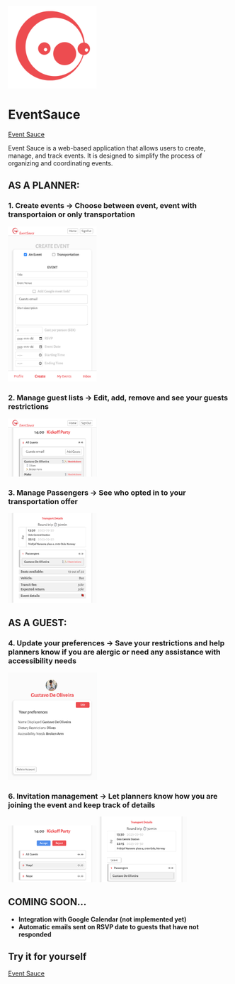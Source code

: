 <img src="app/assets/Logo1.png" alt="Logo" width="200">

# EventSauce
[Event Sauce](https://event-sauce.vercel.app)

Event Sauce is a web-based application that allows users to create, manage, and track events. It is designed to simplify the process of organizing and coordinating events.


## AS A PLANNER:

### 1. **Create events** -> Choose between event, event with transportaion or only transportation
<img src="app/assets/create-form.png" width="200px">

### 2. **Manage guest lists** -> Edit, add, remove and see your guests restrictions
<img src="app/assets/guests.png" width="200px">

### 3. **Manage Passengers** -> See who opted in to your transportation offer
<img src="app/assets/passengers.png" width="200px">

## AS A GUEST:

### 4. **Update your preferences** -> Save your restrictions and help planners know if you are alergic or need any assistance with accessibility needs
<img src="app/assets/user-profile.png" width="200px">

### 6. **Invitation management** -> Let planners know how you are joining the event and keep track of details
<img src="app/assets/answer.png " width="200px">
<img src="app/assets/join-ride.png" width="200px">

## COMING SOON...

- **Integration with Google Calendar (not implemented yet)**
- **Automatic emails sent on RSVP date to guests that have not responded**

## Try it for yourself

[Event Sauce](https://event-sauce.vercel.app)